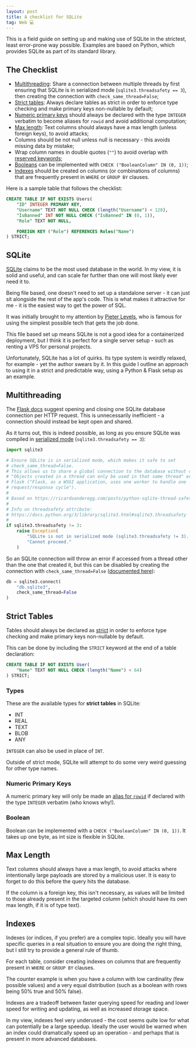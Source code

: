 ```yaml
---
layout: post
title: A checklist for SQLite
tag: Web 💻
---
```


This is a field guide on setting up and making use of SQLite in the strictest, least error-prone way possible. Examples are based on Python, which provides SQLite as part of its standard library.

## The Checklist

- [Multithreading](#multithreading): Share a connection between multiple threads by first ensuring that SQLite is in serialized mode (`sqlite3.threadsafety == 3`), then creating the connection with `check_same_thread=False`;
- [Strict tables](#strict-tables): Always declare tables as strict in order to enforce type checking and make primary keys non-nullable by default;
- [Numeric primary keys](#numeric-primary-keys) should always be declared with the type `INTEGER` verbatim to become aliases for `rowid` and avoid additional computation;
- [Max length](#max-length): Text columns should always have a max length (unless foreign keys), to avoid attacks;
- Columns should be not null unless null is necessary - this avoids missing data by mistake;
- Wrap column names in double quotes (`""`) to avoid overlap with [reserved keywords](https://www.sqlite.org/lang_keywords.html);
- [Booleans](#boolean) can be implemented with `CHECK ("BooleanColumn" IN (0, 1))`;
- [Indexes](#indexes) should be created on columns (or combinations of columns) that are frequently present in `WHERE` or `GROUP BY` clauses.

Here is a sample table that follows the checklist:

```sql
CREATE TABLE IF NOT EXISTS Users(
    "ID" INTEGER PRIMARY KEY,
    "Username" TEXT NOT NULL CHECK (length("Username") < 128),
    "IsBanned" INT NOT NULL CHECK ("IsBanned" IN (0, 1)),
    "Role" TEXT NOT NULL,

    FOREIGN KEY ("Role") REFERENCES Roles("Name")
) STRICT;
```

## SQLite

[SQLite](https://www.sqlite.org/) claims to be the most used database in the world.
In my view, it is solid and useful, and can scale far further than one will most likely ever need it to.

Being file based, one doesn't need to set up a standalone server - it can just sit alongside the rest of the app's code. This is what makes it attractive for me - it is the easiest way to get the power of SQL.

It was initially brought to my attention by [Pieter Levels](https://twitter.com/levelsio/status/1520356430800617472), who is famous for using the simplest possible tech that gets the job done.

This file based set up means SQLite is not a good idea for a containerized deployment, but I think it is perfect for a single server setup - such as renting a VPS for personal projects.

Unfortunately, SQLite has a lot of quirks. Its type system is weirdly relaxed, for example - yet the author swears by it. In this guide I outline an approach to using it in a strict and predictable way, using a Python & Flask setup as an example.

## Multithreading

The [Flask docs](https://flask.palletsprojects.com/en/2.2.x/patterns/sqlite3/) suggest opening and closing one SQLite database connection per HTTP request. This is unnecessarily inefficient - a connection should instead be kept open and shared.

As it turns out, this is indeed possible, as long as you ensure SQLite was compiled in [serialized mode](https://docs.python.org/3/library/sqlite3.html#sqlite3.threadsafety) (`sqlite3.threadsafety == 3`):

```python
import sqlite3

# Ensure SQLite is in serialized mode, which makes it safe to set
# check_same_thread=False.
# This allows us to share a global connection to the database without causing
# "Objects created in a thread can only be used in that same thread" error with
# Flask ("Flask, as a WSGI application, uses one worker to handle one
# request/response cycle").
#
# Based on https://ricardoanderegg.com/posts/python-sqlite-thread-safety/
#
# Info on threadsafety attribute:
# https://docs.python.org/3/library/sqlite3.html#sqlite3.threadsafety
#
if sqlite3.threadsafety != 3:
    raise Exception(
        "SQLite is not in serialized mode (sqlite3.threadsafety != 3). " \
        "Cannot proceed."
    )
```

So an SQLite connection will throw an error if accessed from a thread other than the one that created it, but this can be disabled by creating the connection with `check_same_thread=False` ([documented here](https://docs.python.org/3/library/sqlite3.html#sqlite3.connect)):

```python
db = sqlite3.connect(
    "db.sqlite3",
    check_same_thread=False
)
```

## Strict Tables

Tables should always be declared as [strict](https://www.sqlite.org/stricttables.html) in order to enforce type checking and make primary keys non-nullable by default.

This can be done by including the `STRICT` keyword at the end of a table declaration:

```sql
CREATE TABLE IF NOT EXISTS User(
    "Name" TEXT NOT NULL CHECK (length("Name") < 64)
) STRICT;
```

### Types

These are the available types for **strict tables** in SQLite:

- INT
- REAL
- TEXT
- BLOB
- ANY

`INTEGER` can also be used in place of `INT`.

Outside of strict mode, SQLite will attempt to do some very weird guessing for other type names.

### Numeric Primary Keys

A numeric primary key will only be made an [alias for `rowid`](https://www.sqlite.org/autoinc.html) if declared with the type `INTEGER` verbatim (who knows why!).

### Boolean

Boolean can be implemented with a `CHECK ("BooleanColumn" IN (0, 1))`.
It takes up one byte, as int size is flexible in SQLite.

## Max Length

Text columns should always have a max length, to avoid attacks where intentionally large payloads are stored by a malicious user. It is easy to forget to do this before the query hits the database.

If the column is a foreign key, this isn't necessary, as values will be limited to those already present in the targeted column (which should have its own max length, if it is of type text).

## Indexes

Indexes (or indices, if you prefer) are a complex topic. Ideally you will have specific queries in a real situation to ensure you are doing the right thing, but I still try to provide a general rule of thumb.

For each table, consider creating indexes on columns that are frequently present in `WHERE` or `GROUP BY` clauses.

The counter example is when you have a column with low cardinality (few possible values) and a very equal distribution (such as a boolean with rows being 50% true and 50% false).

Indexes are a tradeoff between faster querying speed for reading and lower speed for writing and updating, as well as increased storage space.

In my view, indexes feel very underused - the cost seems quite low for what can potentially be a large speedup. Ideally the user would be warned when an index could dramatically speed up an operation - and perhaps that is present in more advanced databases.
